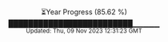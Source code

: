 <p align="center">
⏳Year Progress (85.62 %) <br>
█████████████████████████▁▁▁▁▁ <br>
<sub>Updated: Thu, 09 Nov 2023 12:31:23 GMT</sub>
</p>


